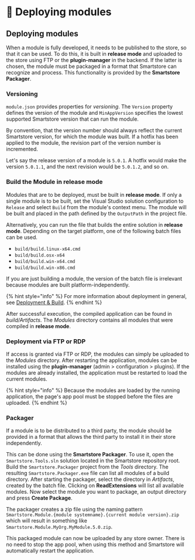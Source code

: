 # 🥚 Deploying modules

## Deploying modules

When a module is fully developed, it needs to be published to the store, so that it can be used. To do this, it is built in **release mode** and uploaded to the store using FTP or the **plugin-manager** in the backend. If the latter is chosen, the module must be packaged in a format that Smartstore can recognize and process. This functionality is provided by the **Smartstore Packager**.

### Versioning

`module.json` provides properties for _versioning_. The `Version` property defines the version of the module and `MinAppVersion` specifies the lowest supported Smartstore version that can run the module.

By convention, that the version number should always reflect the current Smartstore version, for which the module was built. If a hotfix has been applied to the module, the revision part of the version number is incremented.

Let's say the release version of a module is `5.0.1`. A hotfix would make the version `5.0.1.1`, and the next revision would be `5.0.1.2`, and so on.

### Build the Module in release mode

Modules that are to be deployed, must be built in **release mode**. If only a single module is to be built, set the Visual Studio solution configuration to `Release` and select `Build` from the module's context menu. The module will be built and placed in the path defined by the `OutputPath` in the project file.

Alternatively, you can run the file that builds the entire solution in **release mode**. Depending on the target platform, one of the following batch files can be used.

* `build/build.linux-x64.cmd`
* `build/build.osx-x64`
* `build/build.win-x64.cmd`
* `build/build.win-x86.cmd`

If you are just building a module, the version of the batch file is irrelevant because modules are built platform-independently.

{% hint style="info" %}
For more information about deployment in general, see [Deployment & Build](../../getting-started/deployment-and-build.md).
{% endhint %}

After successful execution, the compiled application can be found in _build/Artifacts_. The _Modules_ directory contains all modules that were compiled in **release mode**.

### Deployment via FTP or RDP

If access is granted via FTP or RDP, the modules can simply be uploaded to the _Modules_ directory. After restarting the application, modules can be installed using the **plugin-manager** (admin > configuration > plugins). If the modules are already installed, the application must be restarted to load the current modules.

{% hint style="info" %}
Because the modules are loaded by the running application, the page's app pool must be stopped before the files are uploaded.
{% endhint %}

### Packager

If a module is to be distributed to a third party, the module should be provided in a format that allows the third party to install it in their store independently.

This can be done using the **Smartstore Packager**. To use it, open the `Smartstore.Tools.sln` solution located in the Smartstore repository root. Build the `Smartstore.Packager` project from the _Tools_ directory. The resulting `Smartstore.Packager.exe` file can list all modules of a build directory. After starting the packager, select the directory in _Artifacts_, created by the batch file. Clicking on **ReadExtensions** will list all available modules. Now select the module you want to package, an output directory and press **Create Package**.

The packager creates a zip file using the naming pattern `Smartstore.Module.{module systemname}.{current module version}.zip` which will result in something like `Smartstore.Module.MyOrg.MyModule.5.0.zip`.

This packaged module can now be uploaded by any store owner. There is no need to stop the app pool, when using this method and Smartstore will automatically restart the application.
